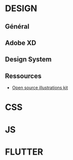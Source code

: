 # DESIGN

## Général

## Adobe XD

## Design System

## Ressources
- [Open source illustrations kit](https://illlustrations.co/)

# CSS

# JS

# FLUTTER
